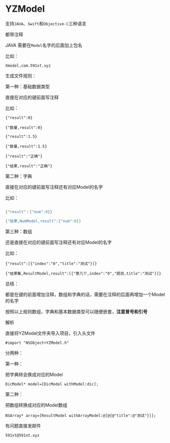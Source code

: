 # YZModel


支持` JAVA `、` Swift `和` Objective-C `三种语言

都带注释

JAVA 需要在` Model `名字的后面加上包名

比如：

`Xmodel,com.591xt.xyz`

生成文件规则：

第一种：基础数据类型

直接在对应的键前面写注释

比如：

```
{"result":0}

{"数量,result":0}

{"result":1.5}

{"数量,result":1.5}

{"result":"正确"}

{"结果,result":"正确"}

```

第二种：字典

直接在对应的键前面写注释还有对应Model的名字

比如：

```objective-c

{"result"：{"num":0}}

{"结果,NumModel,result":{"num":0}}

```

第三种：数组

还是直接在对应的键前面写注释还有对应Model的名字

比如：

```
{"result":[{"index":"0","title":"测试"}]}

{"结果集,ResultModel,result":[{"第几个,index":"0","题目,title":"测试"}]}

```

总结：

都是在键的前面增加注释，数组和字典的话，需要在注释的后面再增加一个Model的名字

按照以上规则数组，字典和基本数据类型可以随便嵌套，**注意冒号和引号**

解析

直接将YZModel文件夹导入项目，引入头文件

```
#import "NSObject+YZModel.h"
```

分两种：

第一种：

把字典转会换成对应的Model

```
DicModel* model=[DicModel withModel:dic];
```

第二种：

把数组转换成对应的Model数组

```
NSArray* array=[ResultModel withArrayModel:@[@{@"title":@"测试"}]];
```

有问题直接发邮件

```
591xt@591xt.xyz
```







